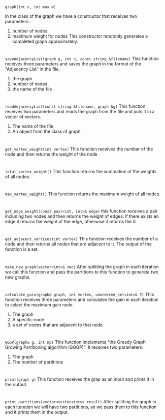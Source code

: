 `graph(int n, int max_w)`

In the class of the graph we have a constructor that receives two parameters:
1. number of nodes
2. maximum weight for nodes 
This constructor randomly generates a completed graph approximately.
#
`saveAdjacencyList(graph g, int n, const string &filename)`
This function receives three parameters and saves the graph in the format of the "Adjacency List" in the file. 
1. the graph
2. number of nodes
3. the name of the file
#
`readAdjacencyList(const string &filename, graph &g)`
This function receives two parameters and reads the graph from the file and puts it in a vector of vectors.
1. The name of the file
2. An object from the class of graph
#
`get_vertex_weight(int vertex)`
This function receives the number of the node and then returns the weight of the node
#
`total_vertex_weight()`
This function returns the summation of the weights of all nodes.
#
`max_vertex_weight()`
This function returns the maximum weight of all nodes.
#
`get_edge_weight(const pair<int, int>& edge)`
this function receives a pair including two nodes and then returns the weight of edges:
if there exists an edge it returns the weight of the edge, otherwise it returns the 0.
#
`get_adjacent_vertices(int vertex)`
This function receives the number of a node and then returns all nodes that are adjacent to it.
The output of the function is a set<int>.
#
`make_new_graph(vector<int>& vec)`
After splitting the graph in each iteration we call this function and pass the partitions to this function to generate two new graphs.
#
`calculate_gain(graph& graph, int vertex, unordered_set<int>& E)`
This function receives three parameters and calculates the gain in each iteration to select the maximum gain node.
1. The graph
2. A specific node
3. a set of nodes that are adjacent to that node.
#
`GGGP(graph& g, int np)`
This function implements "the Greedy Graph Growing Partitioning algorithm (GGGP)".
It receives two parameters:
1. The graph
2. The number of partitions
#
`print(graph g)`
This function receives the grap as an input and prints it in the output.
#
`print_partitions(vector<vector<int>> result)`
After splitting the graph in each iteration we will have two partitions, so we pass them to this function and it prints them in the output.
